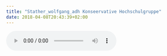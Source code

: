 ```yaml
---
title: "Stather_wolfgang_adh Konseervative Hochschulgruppe"
date: 2018-04-08T20:43:39+02:00
---
```


<audio controls>
	<source src="/audio/stather_wolfgang_adh-konseervative-hochschulgruppe.mp3">
	Your browser does not support the audio element
</audio>
